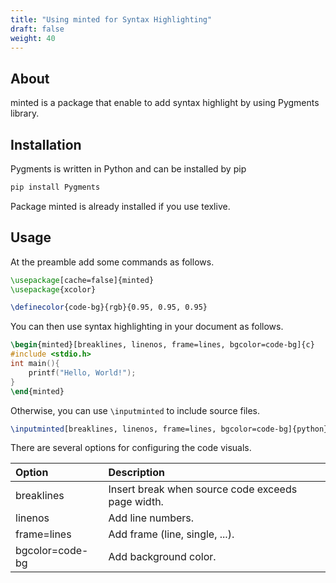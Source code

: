 ```yaml
---
title: "Using minted for Syntax Highlighting"
draft: false
weight: 40
---
```

## About

minted is a package that enable to add syntax highlight by using Pygments library.

## Installation

Pygments is written in Python and can be installed by pip

```sh
pip install Pygments
```

Package minted is already installed if you use texlive.

## Usage

At the preamble add some commands as follows.

```tex
\usepackage[cache=false]{minted}
\usepackage{xcolor}

\definecolor{code-bg}{rgb}{0.95, 0.95, 0.95}
```

You can then use syntax highlighting in your document as follows.

```tex
\begin{minted}[breaklines, linenos, frame=lines, bgcolor=code-bg]{c}
#include <stdio.h>
int main(){
    printf("Hello, World!");
}
\end{minted}
```

Otherwise, you can use `\inputminted` to include source files.

```tex
\inputminted[breaklines, linenos, frame=lines, bgcolor=code-bg]{python}{src/hello.py}
```

There are several options for configuring the code visuals.

|Option|Description|
|:--|:--|
|breaklines | Insert break when source code exceeds page width.|
|linenos | Add line numbers.|
|frame=lines | Add frame (line, single, ...).|
|bgcolor=code-bg | Add background color.|

